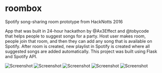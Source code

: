 # roombox
Spotify song-sharing room prototype from HackNotts 2016 

App that was built in 24-hour hackathon by @Ax3Effect and @tobycode that helps people to suggest songs for a party. Host user makes room, people join that room, and then they can add any song that is available on Spotify. After room is created, new playlist in Spotify is created where all suggested songs are added automatically. 
This project was built using Flask and Spotify API.

![Screenshot](https://s23.postimg.org/c4lsbzi97/Screen_Shot_2017-04-14_at_21.59.32.png)
![Screenshot](https://s23.postimg.org/m4gorvtij/Screen_Shot_2017-04-14_at_21.59.39.png)
![Screenshot](https://s23.postimg.org/4pwgjlwdn/Screen_Shot_2017-04-14_at_22.00.07.png)
![Screenshot](https://s23.postimg.org/nfog0cp4b/Screen_Shot_2017-04-14_at_22.00.15.png)
![Screenshot](https://s23.postimg.org/5octlw9pn/Screen_Shot_2017-04-14_at_22.00.38.png)
